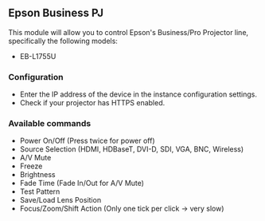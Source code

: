 ## Epson Business PJ
This module will allow you to control Epson's Business/Pro Projector line, specifically the following models:
* EB-L1755U

### Configuration
* Enter the IP address of the device in the instance configuration settings.
* Check if your projector has HTTPS enabled.


### Available commands

* Power On/Off (Press twice for power off)
* Source Selection (HDMI, HDBaseT, DVI-D, SDI, VGA, BNC, Wireless)
* A/V Mute
* Freeze
* Brightness 
* Fade Time (Fade In/Out for A/V Mute)
* Test Pattern
* Save/Load Lens Position
* Focus/Zoom/Shift Action (Only one tick per click -> very slow)
